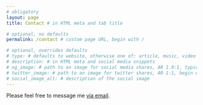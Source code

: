 ```yaml
---
# obligatory
layout: page
title: Contact # in HTML meta and tab title

# optional, no defaults
permalink: /contact # custom page URL, begin with /

# optional, overrides defaults
# type: # defaults to website, otherwise one of: article, music, video
# description: # in HTML meta and social media snippets
# og_image: # path to an image for social media shares, AR 1.9:1, typically 1200x630, begin with /
# twitter_image: # path to an image for twitter shares, AR 1:1, begin with /
# social_image_alt: # description of the social image
---
```

Please feel free to message me [via email](mailto:callumjhackett@gmail.com).